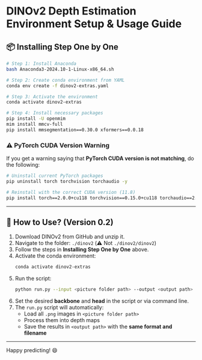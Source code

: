 
# DINOv2 Depth Estimation Environment Setup & Usage Guide

## 📦 Installing Step One by One

```bash
# Step 1: Install Anaconda
bash Anaconda3-2024.10-1-Linux-x86_64.sh

# Step 2: Create conda environment from YAML
conda env create -f dinov2-extras.yaml

# Step 3: Activate the environment
conda activate dinov2-extras

# Step 4: Install necessary packages
pip install -U openmim
mim install mmcv-full
pip install mmsegmentation==0.30.0 xformers==0.0.18
```

### ⚠️ PyTorch CUDA Version Warning

If you get a warning saying that **PyTorch CUDA version is not matching**, do the following:

```bash
# Uninstall current PyTorch packages
pip uninstall torch torchvision torchaudio -y

# Reinstall with the correct CUDA version (11.8)
pip install torch==2.0.0+cu118 torchvision==0.15.0+cu118 torchaudio==2.0.0 --index-url https://download.pytorch.org/whl/cu118
```

---

## 🚀 How to Use? (Version 0.2)

1. Download DINOv2 from GitHub and unzip it.
2. Navigate to the folder: `./dinov2` (⚠️ Not `./dinov2/dinov2`)
3. Follow the steps in **Installing Step One by One** above.
4. Activate the conda environment:
   ```bash
   conda activate dinov2-extras
   ```
5. Run the script:
   ```bash
   python run.py --input <picture folder path> --output <output path>
   ```
6. Set the desired **backbone** and **head** in the script or via command line.
7. The `run.py` script will automatically:
   - Load all `.png` images in `<picture folder path>`
   - Process them into depth maps
   - Save the results in `<output path>` with the **same format and filename**

---

Happy predicting! 😄
